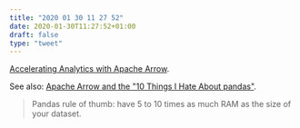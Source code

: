 ```yaml
---
title: "2020 01 30 11 27 52"
date: 2020-01-30T11:27:52+01:00
draft: false
type: "tweet"
---
```

[Accelerating Analytics with Apache Arrow](https://enpiar.com/talks/rstudio-conf-2020).

See also: [Apache Arrow and the "10 Things I Hate About pandas"](https://wesmckinney.com/blog/apache-arrow-pandas-internals/).

> Pandas rule of thumb: have 5 to 10 times as much RAM as the size of your dataset.
